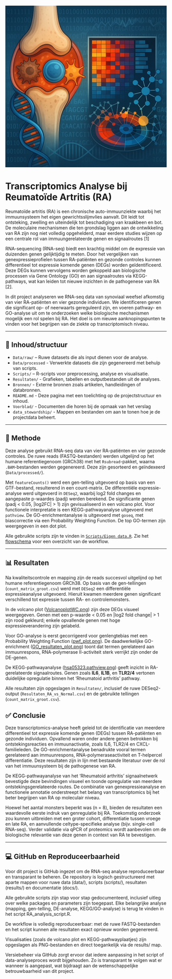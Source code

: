 <p align="center">
  <img src="Voorblad/Reuma_voorblad.png" alt="Voorblad" width="600"/>
</p>

# Transcriptomics Analyse bij Reumatoïde Artritis (RA)

Reumatoïde artritis (RA) is een chronische auto-immuunziekte waarbij het immuunsysteem het eigen gewrichtsslijmvlies aanvalt. Dit leidt tot ontsteking, zwelling en uiteindelijk tot beschadiging van kraakbeen en bot. De moleculaire mechanismen die ten grondslag liggen aan de ontwikkeling van RA zijn nog niet volledig opgehelderd, maar eerdere studies wijzen op een centrale rol van immuungerelateerde genen en signaalroutes [1]

RNA-sequencing (RNA-seq) biedt een krachtig middel om de expressie van duizenden genen gelijktijdig te meten. Door het vergelijken van genexpressieprofielen tussen RA-patiënten en gezonde controles kunnen differentieel tot expressie komende genen (DEGs) worden geïdentificeerd. Deze DEGs kunnen vervolgens worden gekoppeld aan biologische processen via Gene Ontology (GO) en aan signaalroutes via KEGG-pathways, wat kan leiden tot nieuwe inzichten in de pathogenese van RA [2].

In dit project analyseren we RNA-seq data van synoviaal weefsel afkomstig van vier RA-patiënten en vier gezonde individuen. We identificeren genen die significant op- of neerwaarts gereguleerd zijn, en voeren pathway- en GO-analyse uit om te onderzoeken welke biologische mechanismen mogelijk een rol spelen bij RA. Het doel is om nieuwe aanknopingspunten te vinden voor het begrijpen van de ziekte op transcriptomisch niveau.

--- 

## 📁 Inhoud/structuur

- `Data/raw/` – Ruwe datasets die als input dienen voor de analyse. 
- `Data/processed` - Verwerkte datasets die zijn gegenereerd met behulp van scripts.
- `Scripts/` – R-scripts voor preprocessing, analyse en visualisatie.
- `Resultaten/` - Grafieken, tabellen en outputbestanden uit de analyses.
- `Bronnen/` - Externe bronnen zoals artikelen, handleidingen of databronnen. 
- `README.md` - Deze pagina met een toelichting op de projectstructuur en inhoud.
- `Voorblad/` - Documenten die horen bij de opmaak van het verslag
- `data_stewardship/` - Mappen en bestanden om aan te tonen hoe je de projectdata beheert.

---

## 🔬 Methode

Deze analyse gebruikt RNA-seq data van vier RA-patiënten en vier gezonde controles. De ruwe reads (FASTQ-bestanden) werden uitgelijnd op het humane referentiegenoom (GRCh38) met het `Rsubread`-pakket, waarna `.BAM`-bestanden werden gegenereerd. Deze zijn gesorteerd en geïndexeerd (`Data/processed/`).

Met `featureCounts()` werd een gen-telling uitgevoerd op basis van een GTF-bestand, resulterend in een count-matrix. De differentiële expressie-analyse werd uitgevoerd in `DESeq2`, waarbij log2 fold changes en aangepaste p-waardes (padj) werden berekend. De significante genen (padj < 0.05, |log2FC| > 1) zijn gevisualiseerd in een volcano plot.
Voor functionele interpretatie is een KEGG-pathwayanalyse uitgevoerd met `pathview`. De GO-enrichmentanalyse is uitgevoerd met `goseq`, met biascorrectie via een Probability Weighting Function. De top GO-termen zijn weergegeven in een dot plot.

Alle gebruikte scripts zijn te vinden in [`Scripts/Eigen data.R`](Scripts/Eigen_data.R). Zie het [flowschema](Resultaten/Flowschema.png) voor een overzicht van de workflow.


---


## 📊 Resultaten

Na kwaliteitscontrole en mapping zijn de reads succesvol uitgelijnd op het humane referentiegenoom GRCh38. Op basis van de gen-tellingen (`count_matrix_groot.csv`) werd met `DESeq2` een differentiële expressieanalyse uitgevoerd. Hieruit kwamen meerdere genen significant verschillend tot expressie tussen RA- en controlemonsters.

In de volcano plot ([VolcanoplotWC.png](Resultaten/VolcanoplotWC.png)) zijn deze DEGs visueel weergegeven. Genen met een p-waarde < 0.05 en |log2 fold change| > 1 zijn rood gekleurd; enkele opvallende genen met hoge expressieverandering zijn gelabeld.

Voor GO-analyse is eerst gecorrigeerd voor genlengtebias met een Probability Weighting Function ([pwf_plot.png](Resultaten/pwf_plot.png)). De daadwerkelijke GO-enrichment ([GO_resultaten_plot.png](Resultaten/GO_resultaten_plot.png)) toont dat termen gerelateerd aan immuunrespons, RNA-polymerase II-activiteit sterk verrijkt zijn onder de DE-genen.

De KEGG-pathwayanalyse ([hsa05323.pathview.png](Resultaten/hsa05323.pathview.png)) geeft inzicht in RA-gerelateerde signaalroutes. Genen zoals **IL6**, **IL1B**, en **TLR2/4** vertonen duidelijke opregulatie binnen het ‘Rheumatoid arthritis’ pathway.

Alle resultaten zijn opgeslagen in `Resultaten/`, inclusief de ruwe DESeq2-output (`Resultaten_RA_vs_Normal.csv`) en de gebruikte tellingen (`count_matrix_groot.csv`).




## ✅ Conclusie 

Deze transcriptomics-analyse heeft geleid tot de identificatie van meerdere differentieel tot expressie komende genen (DEGs) tussen RA-patiënten en gezonde individuen. Opvallend waren onder andere genen betrokken bij ontstekingsreacties en immuunactivatie, zoals IL6, TLR2/4 en CXCL-familieleden. De GO-enrichmentanalyse benadrukte vooral termen gerelateerd aan immuunrespons, RNA-polymeraseactiviteit en T-helpercel differentiatie. Deze resultaten zijn in lijn met bestaande literatuur over de rol van het immuunsysteem bij de pathogenese van RA.

De KEGG-pathwayanalyse van het ‘Rheumatoid arthritis’ signaalnetwerk bevestigde deze bevindingen visueel en toonde opregulatie van meerdere ontstekingsgerelateerde routes. De combinatie van genexpressieanalyse en functionele annotatie onderstreept het belang van transcriptomics bij het beter begrijpen van RA op moleculair niveau.

Hoewel het aantal monsters beperkt was (n = 8), bieden de resultaten een waardevolle eerste indruk van genregulatie bij RA. Toekomstig onderzoek zou kunnen uitbreiden met een groter cohort, differentiatie tussen vroege en late RA, en aanvullende celtype-specifieke analyse (bijv. single-cell RNA-seq). Verder validatie via qPCR of proteomics wordt aanbevolen om de biologische relevantie van deze genen in context van RA te bevestigen.

---




## 💻 GitHub en Reproduceerbaarheid

Voor dit project is GitHub ingezet om de RNA-seq analyse reproduceerbaar en transparant te beheren. De repository is logisch gestructureerd met aparte mappen voor ruwe data (data/), scripts (scripts/), resultaten (results/) en documentatie (docs/).

Alle gebruikte scripts zijn stap voor stap gedocumenteerd, inclusief uitleg over welke packages en parameters zijn toegepast. Elke belangrijke analyse (mapping, gen-telling, DE-analyse, KEGG/GO-analyse) is terug te vinden in het script RA_analysis_script.R.

De workflow is volledig reproduceerbaar: met de ruwe FASTQ-bestanden en het script kunnen alle resultaten exact opnieuw worden gegenereerd.

Visualisaties (zoals de volcano plot en KEGG-pathwayplaatjes) zijn opgeslagen als PNG-bestanden en direct toegankelijk via de results/ map.

Versiebeheer via GitHub zorgt ervoor dat iedere aanpassing in het script of data-analyseproces wordt bijgehouden. Zo is transparant te volgen wat er wanneer is aangepast, wat bijdraagt aan de wetenschappelijke betrouwbaarheid van dit project.




